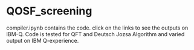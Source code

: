 # QOSF_screening
compiler.ipynb contains the code. click on the links to see the outputs on IBM-Q.
Code is tested for QFT and Deutsch Jozsa Algorithm and varied output on IBM Q-experience.


